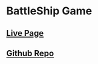 # BattleShip Game

## [Live Page](https://ttoomas.github.io/battleship-game/)
## [Github Repo](https://github.com/ttoomas/battleship-game)